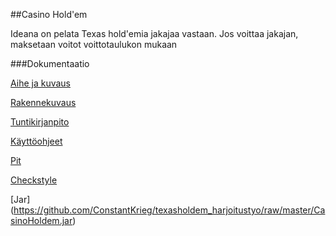 ﻿
##Casino Hold'em

Ideana on pelata Texas hold'emia jakajaa vastaan. Jos voittaa jakajan, maksetaan voitot voittotaulukon mukaan


###Dokumentaatio

[Aihe ja kuvaus](dokumentaatio/AiheJaKuvaus.md)

[Rakennekuvaus](dokumentaatio/Rakennekuvaus.md)

[Tuntikirjanpito](dokumentaatio/tuntikirjanpito.md)

[Käyttöohjeet](dokumentaatio/Käyttöohjeet.md)

[Pit](https://htmlpreview.github.io/?https://github.com/ConstantKrieg/texasholdem_harjoitustyo/blob/master/dokumentaatio/pit/index.html)


[Checkstyle](https://htmlpreview.github.io/?https://github.com/ConstantKrieg/texasholdem_harjoitustyo/blob/master/dokumentaatio/site/checkstyle.html)


[Jar] (https://github.com/ConstantKrieg/texasholdem_harjoitustyo/raw/master/CasinoHoldem.jar)
